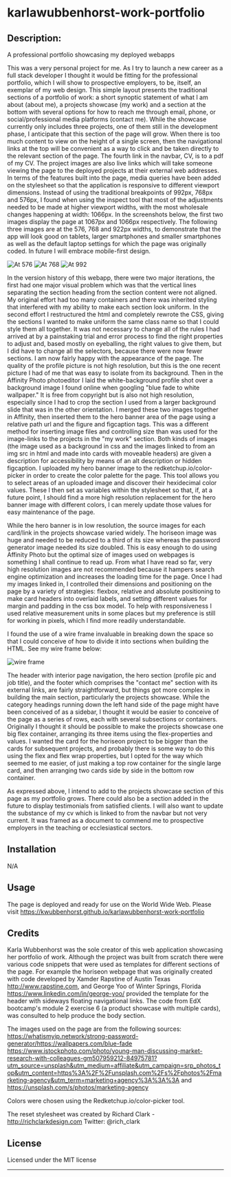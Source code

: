 # karlawubbenhorst-work-portfolio

## Description:
A professional portfolio showcasing my deployed webapps

This was a very personal project for me. As I try to launch a new career as a full stack developer I thought it would be fitting for the professional portfolio, which I will show to prospective employers, to be, itself, an exemplar of my web design. This simple layout presents the traditional sections of a portfolio of work: a short synoptic statement of what I am about (about me), a projects showcase (my work) and a section at the bottom with several options for how to reach me through email, phone, or social/professional media platforms (contact me). While the showcase currently only includes three projects, one of them still in the development phase, I anticipate that this section of the page will grow.  When there is too much content to view on the height of a single screen, then the navigational links at the top will be convenient as a way to click and be taken directly to the relevant section of the page. The fourth link in the navbar, CV, is to a pdf of my CV. The project images are also live links which will take someone viewing the page to the deployed projects at their external web addresses. In terms of the features built into the page, media queries have been added on the stylesheet so that the application is responsive to different viewport dimensions. Instead of using the traditional breakpoints of 992px, 768px and 576px, I found when using the inspect tool that most of the adjustments needed to be made at higher viewport widths, with the most wholesale changes happening at width: 1066px.  In the screenshots below, the first two images display the page at 1067px and 1066px respectively. The following three images are at the 576, 768 and 922px widths, to demonstrate that the app will look good on tablets, larger smartphones and smaller smartphones as well as the default laptop settings for which the page was originally coded. In future I will embrace mobile-first design.     

![At 576](https://github.com/kwubbenhorst/karlawubbenhorst-work-portfolio/assets/140316693/30b87bb9-495e-4c4b-b97c-f9cbd81fd812)
![At 768](https://github.com/kwubbenhorst/karlawubbenhorst-work-portfolio/assets/140316693/ce170aec-00d2-4800-9023-0a35012c45f2)
![At 992](https://github.com/kwubbenhorst/karlawubbenhorst-work-portfolio/assets/140316693/43eaf9c4-0b9c-4606-870f-b012f6fc7544)

In the version history of this webapp, there were two major iterations, the first had one major visual problem which was that the vertical lines separating the section heading from the section content were not aligned.  My original effort had too many containers and there was inherited styling that interfered with my ability to make each section look uniform.  In the second effort I restructured the html and completely rewrote the CSS, giving the sections I wanted to make uniform the same class name so that I could style them all together. It was not necessary to change all of the rules I had arrived at by a painstaking trial and error process to find the right properties to adjust and, based mostly on eyeballing, the right values to give them, but I did have to change all the selectors, because there were now fewer sections. I am now fairly happy with the appearance of the page. The quality of the profile picture is not high resolution, but this is the one recent picture I had of me that was easy to isolate from its background. Then in the Affinity Photo photoeditor I laid the white-background profile shot over a background image I found online when googling "blue fade to white wallpaper."  It is free from copyright but is also not high resolution, especially since I had to crop the section I used from a larger background slide that was in the other orientation. I merged these two images together in Affinity, then inserted them to the hero banner area of the page using a relative path url and the figure and figcaption tags. This was a different method for inserting image files and controlling size than was used for the image-links to the projects in the "my work" section. Both kinds of images (the image used as a background in css and the images linked to from an img src in html and made into cards with moveable headers) are given a description for accessibility by means of an alt description or hidden figcaption. I uploaded my hero banner image to the redketchup.io/color-picker in order to create the color palette for the page. This tool allows you to select areas of an uploaded image and discover their hexidecimal color values. These I then set as variables within the stylesheet so that, if, at a future point, I should find a more high resolution replacement for the hero banner image with different colors, I can merely update those values for easy maintenance of the page. 

While the hero banner is in low resolution, the source images for each card/link in the projects showcase varied widely.  The horiseon image was huge and needed to be reduced to a third of its size whereas the password generator image needed its size doubled. This is easy enough to do using Affinity Photo but the optimal size of images used on webpages is something I shall continue to read up. From what I have read so far, very high resolution images are not recommended because it hampers search engine optimization and increases the loading time for the page. Once I had my images linked in, I controlled their dimensions and positioning on the page by a variety of strategies: flexbox, relative and absolute positioning to make card headers into overlaid labels, and setting different values for margin and padding in the css box model. To help with responsiveness I used relative measurement units in some places but my preference is still for working in pixels, which I find more readily understandable. 

I found the use of a wire frame invaluable in breaking down the space so that I could conceive of how to divide it into sections when building the HTML. See my wire frame below:

![wire frame](https://github.com/kwubbenhorst/karlawubbenhorst-work-portfolio/assets/140316693/38dfd4a6-e2d9-4c23-b043-6b2ddbcb84a5)

The header with interior page navigation, the hero section (profile pic and job title), and the footer which comprises the "contact me" section with its external links, are fairly straightforward, but things got more complex in building the main section, particularly the projects showcase. While the category headings running down the left hand side of the page might have been conceived of as a sidebar, I thought it would be easier to conceive of the page as a series of rows, each with several subsections or containers. Originally I thought it should be possible to make the projects showcase one big flex container, arranging its three items using the flex-properties and values. I wanted the card for the horiseon project to be bigger than the cards for subsequent projects, and probably there is some way to do this using the flex and flex wrap properties, but I opted for the way which seemed to me easier, of just making a top row container for the single large card, and then arranging two cards side by side in the bottom row container.

As expressed above, I intend to add to the projects showcase section of this page as my portfolio grows. There could also be a section added in the future to display testimonials from satisfied clients. I will also want to update the substance of my cv which is linked to from the navbar but not very current. It was framed as a document to commend me to prospective employers in the teaching or ecclesiastical sectors.


## Installation

N/A

## Usage

The page is deployed and ready for use on the World Wide Web.  Please visit https://kwubbenhorst.github.io/karlawubbenhorst-work-portfolio 

## Credits

Karla Wubbenhorst was the sole creator of this web application showcasing her portfolio of work. Although the project was built from scratch there were various code snippets that were used as templates for different sections of the page.  For example the horiseon webpage that was originally created with code developed by Xamder Rapstine of Austin Texas http://www.rapstine.com, and George Yoo of Winter Springs, Florida https://www.linkedin.com/in/george-yoo/ provided the template for the header with sideways floating navigational links. The code from EdX bootcamp's module 2 exercise 6 (a product showcase with multiple cards), was consulted to help produce the body section. 

The images used on the page are from the following sources:
https://whatismyip.network/strong-password-generator/https://wallpapers.com/blue-fade
https://www.istockphoto.com/photo/young-man-discussing-market-research-with-colleagues-gm507959212-84975781?utm_source=unsplash&utm_medium=affiliate&utm_campaign=srp_photos_top&utm_content=https%3A%2F%2Funsplash.com%2Fs%2Fphotos%2Fmarketing-agency&utm_term=marketing+agency%3A%3A%3A and
https://unsplash.com/s/photos/marketing-agency

Colors were chosen using the Redketchup.io/color-picker tool.

The reset stylesheet was created by Richard Clark - http://richclarkdesign.com  Twitter: @rich_clark

## License

Licensed under the MIT license

___
